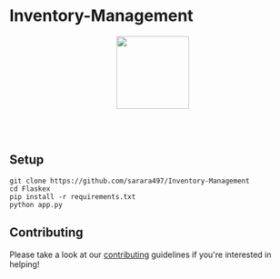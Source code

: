 # Inventory-Management
<p align="center"><img src="https://raw.githubusercontent.com/anfederico/Flaskex/master/media/flaskex-logo.png" width="128px"><p>

<br><br>

## Setup
``` 
git clone https://github.com/sarara497/Inventory-Management
cd Flaskex
pip install -r requirements.txt
python app.py
```

## Contributing
Please take a look at our [contributing](https://github.com/sarara497/Inventory-Management) guidelines if you're interested in helping!
